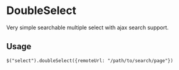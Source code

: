 # DoubleSelect

Very simple searchable multiple select with ajax search support.

## Usage

    $("select").doubleSelect({remoteUrl: "/path/to/search/page"})
